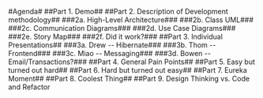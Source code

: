 #Agenda#
##Part 1. Demo##
##Part 2. Description of Development methodology##
				###2a. High-Level Architecture###
				###2b. Class UML###
				###2c. Communication Diagrams###
				###2d. Use Case Diagrams###
				###2e. Story Map###
				###2f. Did it work?###
##Part 3. Individual Presentations##
				###3a. Drew -- Hibernate###
				###3b. Thom -- Frontend###
				###3c. Miao -- Messaging###
				###3d. Bowen -- Email/Transactions?###
##Part 4. General Pain Points##
##Part 5. Easy but turned out hard##
##Part 6. Hard but turned out easy##
##Part 7. Eureka Moment##
##Part 8. Coolest Thing##
##Part 9. Design Thinking vs. Code and Refactor

